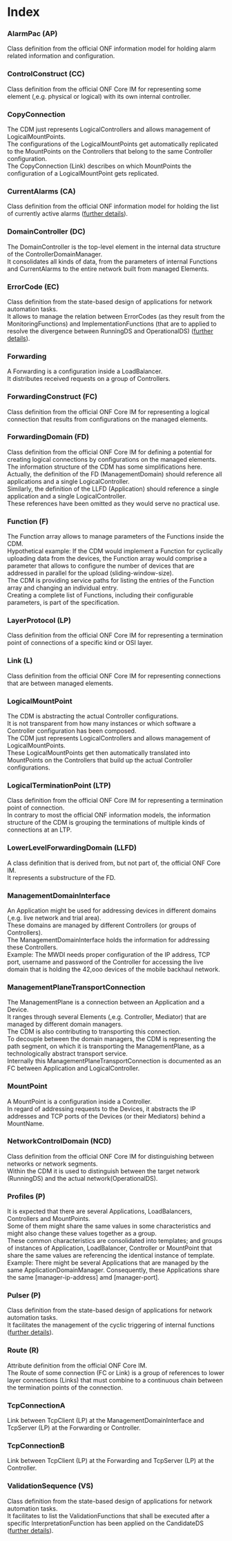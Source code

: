 # Index  

### AlarmPac (AP)  
Class definition from the official ONF information model for holding alarm related information and configuration.  

### ControlConstruct (CC)  
Class definition from the official ONF Core IM for representing some element (,e.g. physical or logical) with its own internal controller.  

### CopyConnection  
The CDM just represents LogicalControllers and allows management of LogicalMountPoints.  
The configurations of the LogicalMountPoints get automatically replicated to the MountPoints on the Controllers that belong to the same Controller configuration.  
The CopyConnection (Link) describes on which MountPoints the configuration of a LogicalMountPoint gets replicated.  

### CurrentAlarms (CA)  
Class definition from the official ONF information model for holding the list of currently active alarms ([further details](../Functions/Monitoring/MonitoringFunctions.md#currentalarms)).  

### DomainController (DC)  
The DomainController is the top-level element in the internal data structure of the ControllerDomainManager.  
It consolidates all kinds of data, from the parameters of internal Functions and CurrentAlarms to the entire network built from managed Elements.  

### ErrorCode (EC)  
Class definition from the state-based design of applications for network automation tasks.  
It allows to manage the relation between ErrorCodes (as they result from the MonitoringFunctions) and ImplementationFunctions (that are to applied to resolve the divergence between RunningDS and OperationalDS) ([further details](../Functions/Implementation/ImplementationOrchestrator.md)).  

### Forwarding   
A Forwarding is a configuration inside a LoadBalancer.  
It distributes received requests on a group of Controllers.  

### ForwardingConstruct (FC)  
Class definition from the official ONF Core IM for representing a logical connection that results from configurations on the managed elements.  

### ForwardingDomain (FD)  
Class definition from the official ONF Core IM for defining a potential for creating logical connections by configurations on the managed elements.  
The information structure of the CDM has some simplifications here.  
Actually, the definition of the FD (ManagementDomain) should reference all applications and a single LogicalController.  
Similarly, the definition of the LLFD (Application) should reference a single application and a single LogicalController.  
These references have been omitted as they would serve no practical use.  

### Function (F)  
The Function array allows to manage parameters of the Functions inside the CDM.  
Hypothetical example: If the CDM would implement a Function for cyclically uploading data from the devices, the Function array would comprise a parameter that allows to configure the number of devices that are addressed in parallel for the upload (sliding-window-size).  
The CDM is providing service paths for listing the entries of the Function array and changing an individual entry.  
Creating a complete list of Functions, including their configurable parameters, is part of the specification.  

### LayerProtocol (LP)  
Class definition from the official ONF Core IM for representing a termination point of connections of a specific kind or OSI layer.  

### Link (L)  
Class definition from the official ONF Core IM for representing connections that are between managed elements.  

### LogicalMountPoint  
The CDM is abstracting the actual Controller configurations.  
It is not transparent from how many instances or which software a Controller configuration has been composed.  
The CDM just represents LogicalControllers and allows management of LogicalMountPoints.  
These LogicalMountPoints get then automatically translated into MountPoints on the Controllers that build up the actual Controller configurations.  

### LogicalTerminationPoint (LTP)  
Class definition from the official ONF Core IM for representing a termination point of connection.  
In contrary to most the official ONF information models, the information structure of the CDM is grouping the terminations of multiple kinds of connections at an LTP.  

### LowerLevelForwardingDomain (LLFD)  
A class definition that is derived from, but not part of, the official ONF Core IM.  
It represents a substructure of the FD.  

### ManagementDomainInterface  
An Application might be used for addressing devices in different domains (,e.g. live network and trial area).  
These domains are managed by different Controllers (or groups of Controllers).  
The ManagementDomainInterface holds the information for addressing these Controllers.  
Example: The MWDI needs proper configuration of the IP address, TCP port, username and password of the Controller for accessing the live domain that is holding the 42,ooo devices of the mobile backhaul network.  

### ManagementPlaneTransportConnection  
The ManagementPlane is a connection between an Application and a Device.  
It ranges through several Elements (,e.g. Controller, Mediator) that are managed by different domain managers.  
The CDM is also contributing to transporting this connection.  
To decouple between the domain managers, the CDM is representing the path segment, on which it is transporting the ManagementPlane, as a technologically abstract transport service.  
Internally this ManagementPlaneTransportConnection is documented as an FC between Application and LogicalController.  

### MountPoint  
A MountPoint is a configuration inside a Controller.  
In regard of addressing requests to the Devices, it abstracts the IP addresses and TCP ports of the Devices (or their Mediators) behind a MountName.  

### NetworkControlDomain (NCD)  
Class definition from the official ONF Core IM for distinguishing between networks or network segments.  
Within the CDM it is used to distinguish between the target network (RunningDS) and the actual network(OperationalDS).  

### Profiles (P)  
It is expected that there are several Applications, LoadBalancers, Controllers and MountPoints.  
Some of them might share the same values in some characteristics and might also change these values together as a group.  
These common characteristics are consolidated into templates; and groups of instances of Application, LoadBalancer, Controller or MountPoint that share the same values are referencing the identical instance of template.  
Example: There might be several Applications that are managed by the same ApplicationDomainManager. Consequently, these  Applications share the same [manager-ip-address] amd [manager-port].  

### Pulser (P)  
Class definition from the state-based design of applications for network automation tasks.  
It facilitates the management of the cyclic triggering of internal functions ([further details](../Functions/Pulser/Pulser.md)).  

### Route (R)  
Attribute definition from the official ONF Core IM.  
The Route of some connection (FC or Link) is a group of references to lower layer connections (Links) that must combine to a continuous chain between the termination points of the connection.  

### TcpConnectionA
Link between TcpClient (LP) at the ManagementDomainInterface and TcpServer (LP) at the Forwarding or Controller.  

### TcpConnectionB
Link between TcpClient (LP) at the Forwarding and TcpServer (LP) at the Controller.  

### ValidationSequence (VS)  
Class definition from the state-based design of applications for network automation tasks.  
It facilitates to list the ValidationFunctions that shall be executed after a specific InterpretationFunction has been applied on the CandidateDS  ([further details](../Functions/Validation/ValidationOrchestrator.md)).  
